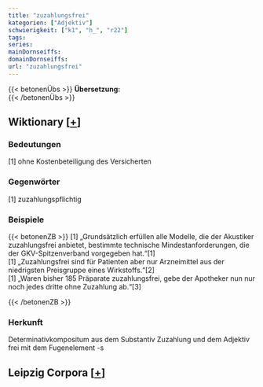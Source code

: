 ```yaml
---
title: "zuzahlungsfrei"
kategorien: ["Adjektiv"]
schwierigkeit: ["k1", "h_", "r22"]
tags:
series:
mainDornseiffs:
domainDornseiffs:
url: "zuzahlungsfrei"
---
```


{{< betonenÜbs >}}
**Übersetzung:**  
{{< /betonenÜbs >}}

## Wiktionary [[+](https://de.wiktionary.org/wiki/zuzahlungsfrei)]

### Bedeutungen
[1] ohne Kostenbeteiligung des Versicherten  

### Gegenwörter
[1] zuzahlungspflichtig  

### Beispiele
{{< betonenZB >}}
[1] „Grundsätzlich erfüllen alle Modelle, die der Akustiker zuzahlungsfrei anbietet, bestimmte technische Mindestanforderungen, die der GKV-Spitzenverband vorgegeben hat.“[1]  
[1] „Zuzahlungsfrei sind für Patienten aber nur Arzneimittel aus der niedrigsten Preisgruppe eines Wirkstoffs.“[2]  
[1] „Waren bisher 185 Präparate zuzahlungsfrei, gebe der Apotheker nun nur noch jedes dritte ohne Zuzahlung ab.“[3]  

{{< /betonenZB >}}
### Herkunft
Determinativkompositum aus dem Substantiv Zuzahlung und dem Adjektiv frei mit dem Fugenelement -s  


## Leipzig Corpora [[+](https://corpora.uni-leipzig.de/en/res?word=zuzahlungsfrei&corpusId=deu_newscrawl-public_2018)]

